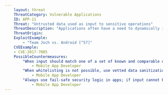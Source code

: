 ```yaml
---
    layout: threat
    ThreatCategory: Vulnerable Applications
    ID: APP-11
    Threat: "Untrusted data used as input to sensitive operations"
    ThreatDescription: "Applications often have a need to dynamically incorporate input into sensitive operations such as access control decisions (e.g. authentication) or database operations. However, if a sensitive operation acts on untrusted and unsafe input, it may not function as intended. An attacker with control over such input can potentialy craft it to control application or system behavior. Prime examples of exploits include buffer overflow and code injection attacks. Therefore, it is important to evaluate untrusted input for safeness in the context in which it will be processed prior to accepting it."
    ThreatOrigin:
    ExploitExample:
        - "Team Joch vs. Android [^57]"
    CVEExample:
    - CVE-2017-7005
    PossibleCountermeasures:
        "When input should match one of a set of known and comparable options, use whitelisting to ensure the input is safe before applying it to security logic.":
            - Mobile App Developer
        "When whitelisting is not possible, use vetted data sanitization libraries to verify the input appears syntactically safe prior to applying it to security logic.":
            - Mobile App Developer
        "Always use fail-safe security logic in apps; if input cannot be verified to be safe (versus not identified as unsafe), reject the input and do not perform the security action.":
            - Mobile App Developer
---
```

